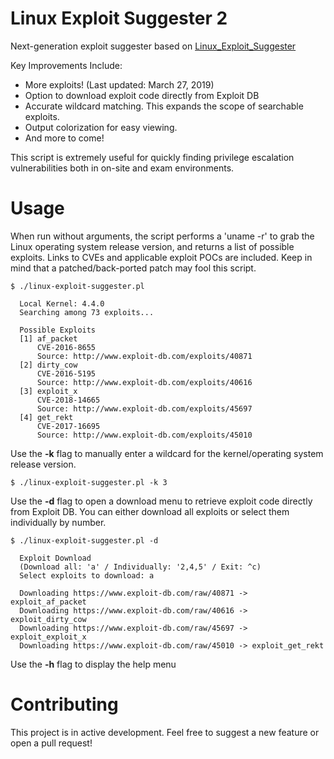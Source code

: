 
Linux Exploit Suggester 2
=========================

Next-generation exploit suggester based on [Linux_Exploit_Suggester](https://github.com/PenturaLabs/Linux_Exploit_Suggester)

Key Improvements Include:
* More exploits! (Last updated: March 27, 2019)
* Option to download exploit code directly from Exploit DB
* Accurate wildcard matching. This expands the scope of searchable exploits.
* Output colorization for easy viewing.
* And more to come!

This script is extremely useful for quickly finding privilege escalation vulnerabilities both in on-site and exam environments. 

Usage
==============

When run without arguments, the script performs a 'uname -r' to grab the Linux operating system release version, and returns a list of possible exploits. Links to CVEs and applicable exploit POCs are included. Keep in mind that a patched/back-ported patch may fool this script.

```
$ ./linux-exploit-suggester.pl

  Local Kernel: 4.4.0
  Searching among 73 exploits...

  Possible Exploits
  [1] af_packet
      CVE-2016-8655
      Source: http://www.exploit-db.com/exploits/40871
  [2] dirty_cow
      CVE-2016-5195
      Source: http://www.exploit-db.com/exploits/40616
  [3] exploit_x
      CVE-2018-14665
      Source: http://www.exploit-db.com/exploits/45697
  [4] get_rekt
      CVE-2017-16695
      Source: http://www.exploit-db.com/exploits/45010
```

Use the **-k** flag to manually enter a wildcard for the kernel/operating system release version.

```
$ ./linux-exploit-suggester.pl -k 3
```

Use the **-d** flag to open a download menu to retrieve exploit code directly from Exploit DB. You can either download all exploits or select them individually by number.

```
$ ./linux-exploit-suggester.pl -d

  Exploit Download
  (Download all: 'a' / Individually: '2,4,5' / Exit: ^c)
  Select exploits to download: a

  Downloading https://www.exploit-db.com/raw/40871 -> exploit_af_packet
  Downloading https://www.exploit-db.com/raw/40616 -> exploit_dirty_cow
  Downloading https://www.exploit-db.com/raw/45697 -> exploit_exploit_x
  Downloading https://www.exploit-db.com/raw/45010 -> exploit_get_rekt
```

Use the **-h** flag to display the help menu

Contributing
============

This project is in active development. Feel free to suggest a new feature or open a pull request!

